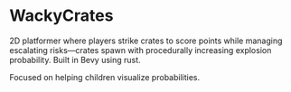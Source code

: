 # WackyCrates
2D platformer where players strike crates to score points while managing escalating risks—crates spawn with procedurally increasing explosion probability. Built in Bevy using rust.

Focused on helping children visualize probabilities.

